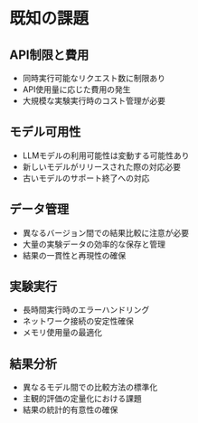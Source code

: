 # 既知の課題

## API制限と費用

- 同時実行可能なリクエスト数に制限あり
- API使用量に応じた費用の発生
- 大規模な実験実行時のコスト管理が必要

## モデル可用性

- LLMモデルの利用可能性は変動する可能性あり
- 新しいモデルがリリースされた際の対応必要
- 古いモデルのサポート終了への対応

## データ管理

- 異なるバージョン間での結果比較に注意が必要
- 大量の実験データの効率的な保存と管理
- 結果の一貫性と再現性の確保

## 実験実行

- 長時間実行時のエラーハンドリング
- ネットワーク接続の安定性確保
- メモリ使用量の最適化

## 結果分析

- 異なるモデル間での比較方法の標準化
- 主観的評価の定量化における課題
- 結果の統計的有意性の確保
